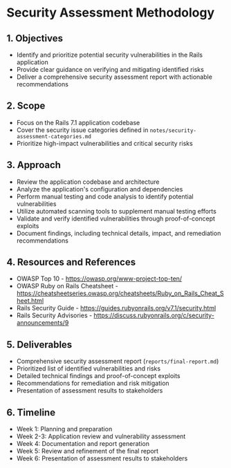 # Security Assessment Methodology

## 1. Objectives
   - Identify and prioritize potential security vulnerabilities in the Rails application
   - Provide clear guidance on verifying and mitigating identified risks
   - Deliver a comprehensive security assessment report with actionable recommendations

## 2. Scope
   - Focus on the Rails 7.1 application codebase
   - Cover the security issue categories defined in `notes/security-assessment-categories.md`
   - Prioritize high-impact vulnerabilities and critical security risks

## 3. Approach
   - Review the application codebase and architecture
   - Analyze the application's configuration and dependencies
   - Perform manual testing and code analysis to identify potential vulnerabilities
   - Utilize automated scanning tools to supplement manual testing efforts
   - Validate and verify identified vulnerabilities through proof-of-concept exploits
   - Document findings, including technical details, impact, and remediation recommendations

## 4. Resources and References
   - OWASP Top 10 - https://owasp.org/www-project-top-ten/
   - OWASP Ruby on Rails Cheatsheet - https://cheatsheetseries.owasp.org/cheatsheets/Ruby_on_Rails_Cheat_Sheet.html
   - Rails Security Guide - https://guides.rubyonrails.org/v7.1/security.html
   - Rails Security Advisories - https://discuss.rubyonrails.org/c/security-announcements/9

## 5. Deliverables
   - Comprehensive security assessment report (`reports/final-report.md`)
   - Prioritized list of identified vulnerabilities and risks
   - Detailed technical findings and proof-of-concept exploits
   - Recommendations for remediation and risk mitigation
   - Presentation of assessment results to stakeholders

## 6. Timeline
   - Week 1: Planning and preparation
   - Week 2-3: Application review and vulnerability assessment
   - Week 4: Documentation and report generation
   - Week 5: Review and refinement of the final report
   - Week 6: Presentation of assessment results to stakeholders